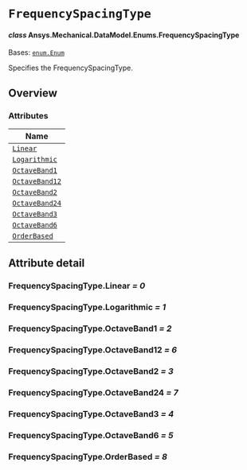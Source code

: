 # `FrequencySpacingType`

<a id="ansys.mechanical.stubs.v242.Ansys.Mechanical.DataModel.Enums.FrequencySpacingType"></a>

#### *class* Ansys.Mechanical.DataModel.Enums.FrequencySpacingType

Bases: [`enum.Enum`](https://docs.python.org/3/library/enum.html#enum.Enum)

Specifies the FrequencySpacingType.

<!-- !! processed by numpydoc !! -->

<a id="overview"></a>

## Overview

### Attributes

| Name |
| ------------------------------------------------------ |
| [`Linear`](#FrequencySpacingType.Linear) |
| [`Logarithmic`](#FrequencySpacingType.Logarithmic) |
| [`OctaveBand1`](#FrequencySpacingType.OctaveBand1) |
| [`OctaveBand12`](#FrequencySpacingType.OctaveBand12) |
| [`OctaveBand2`](#FrequencySpacingType.OctaveBand2) |
| [`OctaveBand24`](#FrequencySpacingType.OctaveBand24) |
| [`OctaveBand3`](#FrequencySpacingType.OctaveBand3) |
| [`OctaveBand6`](#FrequencySpacingType.OctaveBand6) |
| [`OrderBased`](#FrequencySpacingType.OrderBased) |

<a id="attribute-detail"></a>

## Attribute detail

<a id="FrequencySpacingType.Linear"></a>

### FrequencySpacingType.Linear *= 0*

<a id="FrequencySpacingType.Logarithmic"></a>

### FrequencySpacingType.Logarithmic *= 1*

<a id="FrequencySpacingType.OctaveBand1"></a>

### FrequencySpacingType.OctaveBand1 *= 2*

<a id="FrequencySpacingType.OctaveBand12"></a>

### FrequencySpacingType.OctaveBand12 *= 6*

<a id="FrequencySpacingType.OctaveBand2"></a>

### FrequencySpacingType.OctaveBand2 *= 3*

<a id="FrequencySpacingType.OctaveBand24"></a>

### FrequencySpacingType.OctaveBand24 *= 7*

<a id="FrequencySpacingType.OctaveBand3"></a>

### FrequencySpacingType.OctaveBand3 *= 4*

<a id="FrequencySpacingType.OctaveBand6"></a>

### FrequencySpacingType.OctaveBand6 *= 5*

<a id="FrequencySpacingType.OrderBased"></a>

### FrequencySpacingType.OrderBased *= 8*


